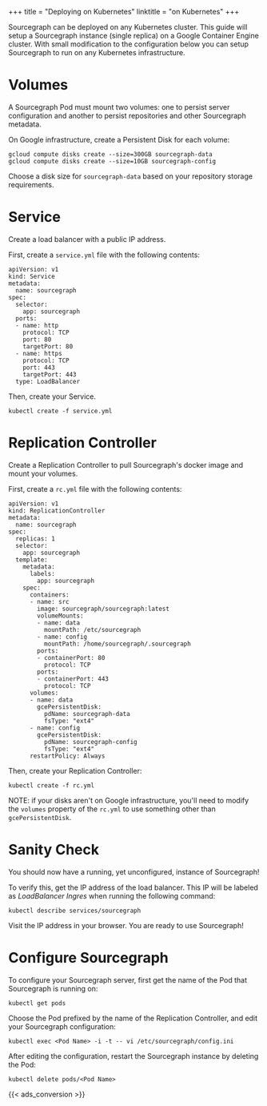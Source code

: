 +++
title = "Deploying on Kubernetes"
linktitle = "on Kubernetes"
+++

Sourcegraph can be deployed on any Kubernetes cluster. This guide will
setup a Sourcegraph instance (single replica) on a Google Container Engine
cluster. With small modification to the configuration below you can setup
Sourcegraph to run on any Kubernetes infrastructure.

# Volumes

A Sourcegraph Pod must mount two volumes: one to persist server configuration
and another to persist repositories and other Sourcegraph metadata.

On Google infrastructure, create a Persistent Disk for each volume:

```
gcloud compute disks create --size=300GB sourcegraph-data
gcloud compute disks create --size=10GB sourcegraph-config
```

Choose a disk size for `sourcegraph-data` based on your repository storage
requirements.

# Service

Create a load balancer with a public IP address.

First, create a `service.yml` file with the following contents:

```
apiVersion: v1
kind: Service
metadata:
  name: sourcegraph
spec:
  selector:
    app: sourcegraph
  ports:
  - name: http
    protocol: TCP
    port: 80
    targetPort: 80
  - name: https
    protocol: TCP
    port: 443
    targetPort: 443
  type: LoadBalancer
```

Then, create your Service.

```
kubectl create -f service.yml
```

# Replication Controller

Create a Replication Controller to pull Sourcegraph's docker image
and mount your volumes.

First, create a `rc.yml` file with the following contents:

```
apiVersion: v1
kind: ReplicationController
metadata:
  name: sourcegraph
spec:
  replicas: 1
  selector:
    app: sourcegraph
  template:
    metadata:
      labels:
        app: sourcegraph
    spec:
      containers:
      - name: src
        image: sourcegraph/sourcegraph:latest
        volumeMounts:
        - name: data
          mountPath: /etc/sourcegraph
        - name: config
          mountPath: /home/sourcegraph/.sourcegraph
        ports:
        - containerPort: 80
          protocol: TCP
        ports:
        - containerPort: 443
          protocol: TCP
      volumes:
      - name: data
        gcePersistentDisk:
          pdName: sourcegraph-data
          fsType: "ext4"
      - name: config
        gcePersistentDisk:
          pdName: sourcegraph-config
          fsType: "ext4"
      restartPolicy: Always
```

Then, create your Replication Controller:

```
kubectl create -f rc.yml
```

NOTE: if your disks aren't on Google infrastructure, you'll need to
modify the `volumes` property of the `rc.yml` to use something other than
`gcePersistentDisk`.

# Sanity Check

You should now have a running, yet unconfigured, instance of Sourcegraph!

To verify this, get the IP address of the load balancer. This IP
will be labeled as *LoadBalancer Ingres* when running the following command:

```
kubectl describe services/sourcegraph
```

Visit the IP address in your browser. You are ready to use Sourcegraph!

# Configure Sourcegraph

To configure your Sourcegraph server, first get the name of the Pod
that Sourcegraph is running on:

```
kubectl get pods
```

Choose the Pod prefixed by the name of the Replication Controller,
and edit your Sourcegraph configuration:

```
kubectl exec <Pod Name> -i -t -- vi /etc/sourcegraph/config.ini
```

After editing the configuration, restart the Sourcegraph instance
by deleting the Pod:

```
kubectl delete pods/<Pod Name>
```

{{< ads_conversion >}}
